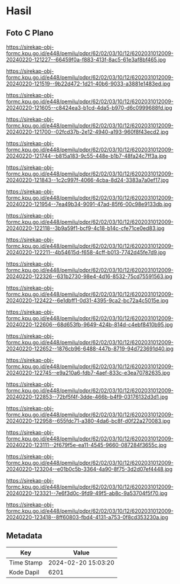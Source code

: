 # Hasil

## Foto C Plano

https://sirekap-obj-formc.kpu.go.id/e448/pemilu/pdpr/62/02/03/10/12/6202031012009-20240220-121227--66459f0a-f883-413f-8ac5-61e3af8bf465.jpg

https://sirekap-obj-formc.kpu.go.id/e448/pemilu/pdpr/62/02/03/10/12/6202031012009-20240220-121519--9b22d472-1d21-40b6-9033-a3881e1483ed.jpg

https://sirekap-obj-formc.kpu.go.id/e448/pemilu/pdpr/62/02/03/10/12/6202031012009-20240220-121605--c8424ea3-b1cd-4da5-b970-d6c0999688fd.jpg

https://sirekap-obj-formc.kpu.go.id/e448/pemilu/pdpr/62/02/03/10/12/6202031012009-20240220-121700--02fcd37b-2e12-4940-a193-960f8f43ecd2.jpg

https://sirekap-obj-formc.kpu.go.id/e448/pemilu/pdpr/62/02/03/10/12/6202031012009-20240220-121744--b815a183-9c55-448e-b1b7-48fa24c7ff3a.jpg

https://sirekap-obj-formc.kpu.go.id/e448/pemilu/pdpr/62/02/03/10/12/6202031012009-20240220-121843--1c2c997f-4066-4cba-8d24-3383a7a0ef17.jpg

https://sirekap-obj-formc.kpu.go.id/e448/pemilu/pdpr/62/02/03/10/12/6202031012009-20240220-121954--7ea49b34-9091-47ad-85f6-00c98e9133db.jpg

https://sirekap-obj-formc.kpu.go.id/e448/pemilu/pdpr/62/02/03/10/12/6202031012009-20240220-122118--3b9a59f1-bcf9-4c18-b14c-cfe71ce0ed83.jpg

https://sirekap-obj-formc.kpu.go.id/e448/pemilu/pdpr/62/02/03/10/12/6202031012009-20240220-122211--4b54615d-f658-4cff-b013-7742d45fe7d9.jpg

https://sirekap-obj-formc.kpu.go.id/e448/pemilu/pdpr/62/02/03/10/12/6202031012009-20240220-122326--631b2730-98e4-4d16-8532-75cd75591563.jpg

https://sirekap-obj-formc.kpu.go.id/e448/pemilu/pdpr/62/02/03/10/12/6202031012009-20240220-122422--6e1dbff1-0d31-4395-9ca2-bc72a4c5015e.jpg

https://sirekap-obj-formc.kpu.go.id/e448/pemilu/pdpr/62/02/03/10/12/6202031012009-20240220-122606--68d653fb-9649-424b-814d-c4ebf8410b95.jpg

https://sirekap-obj-formc.kpu.go.id/e448/pemilu/pdpr/62/02/03/10/12/6202031012009-20240220-122652--1876cb96-6488-447b-8719-94d723691d40.jpg

https://sirekap-obj-formc.kpu.go.id/e448/pemilu/pdpr/62/02/03/10/12/6202031012009-20240220-122745--e9a210a6-fdb7-4aef-833c-e3ea70782635.jpg

https://sirekap-obj-formc.kpu.go.id/e448/pemilu/pdpr/62/02/03/10/12/6202031012009-20240220-122853--72bf5f4f-3dde-466b-b4f9-03176132d3d1.jpg

https://sirekap-obj-formc.kpu.go.id/e448/pemilu/pdpr/62/02/03/10/12/6202031012009-20240220-122958--655fdc71-a380-4da6-bc8f-d0f22a270083.jpg

https://sirekap-obj-formc.kpu.go.id/e448/pemilu/pdpr/62/02/03/10/12/6202031012009-20240220-123111--2f679f5e-ea11-4545-9660-087284f3655c.jpg

https://sirekap-obj-formc.kpu.go.id/e448/pemilu/pdpr/62/02/03/10/12/6202031012009-20240220-123204--e01b0c5b-3364-4a90-8f75-3d2d07ef4448.jpg

https://sirekap-obj-formc.kpu.go.id/e448/pemilu/pdpr/62/02/03/10/12/6202031012009-20240220-123321--7e6f3d0c-9fd9-49f5-ab8c-9a53704f5f70.jpg

https://sirekap-obj-formc.kpu.go.id/e448/pemilu/pdpr/62/02/03/10/12/6202031012009-20240220-123418--8ff60803-fbd4-4131-a753-0f8cd353230a.jpg


## Metadata

| Key        | Value               |
| ---------- | ------------------- |
| Time Stamp | 2024-02-20 15:03:20 |
| Kode Dapil | 6201                |



